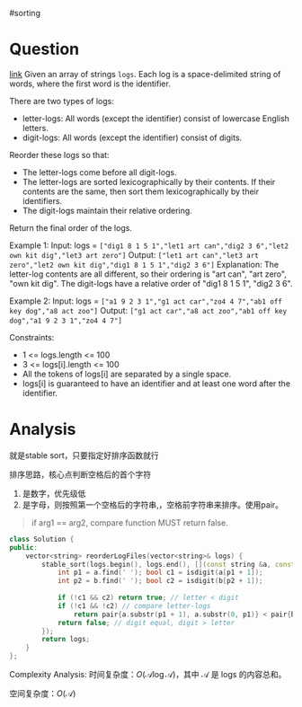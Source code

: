 #sorting 
# Question
[link](https://leetcode-cn.com/problems/reorder-data-in-log-files/)
Given an array of strings `logs`. Each log is a space-delimited string of words, where the first word is the identifier.

There are two types of logs:
- letter-logs: All words (except the identifier) consist of lowercase English letters.
- digit-logs: All words (except the identifier) consist of digits.

Reorder these logs so that:
- The letter-logs come before all digit-logs.
- The letter-logs are sorted lexicographically by their contents. If their contents are the same, then sort them lexicographically by their identifiers.
- The digit-logs maintain their relative ordering.

Return the final order of the logs.


Example 1:
Input: logs = `["dig1 8 1 5 1","let1 art can","dig2 3 6","let2 own kit dig","let3 art zero"]`
Output: `["let1 art can","let3 art zero","let2 own kit dig","dig1 8 1 5 1","dig2 3 6"]`
Explanation:
The letter-log contents are all different, so their ordering is "art can", "art zero", "own kit dig".
The digit-logs have a relative order of "dig1 8 1 5 1", "dig2 3 6".

Example 2:
Input: logs = `["a1 9 2 3 1","g1 act car","zo4 4 7","ab1 off key dog","a8 act zoo"]`
Output: `["g1 act car","a8 act zoo","ab1 off key dog","a1 9 2 3 1","zo4 4 7"]`
 

Constraints:
- 1 <= logs.length <= 100
- 3 <= logs[i].length <= 100
- All the tokens of logs[i] are separated by a single space.
- logs[i] is guaranteed to have an identifier and at least one word after the identifier.

# Analysis
就是stable sort，只要指定好排序函数就行

排序思路，核心点判断空格后的首个字符
1.  是数字，优先级低
2.  是字母，则按照第一个空格后的字符串,，空格前字符串来排序。使用pair。

> if arg1 == arg2, compare function MUST return false.

```cpp
class Solution {
public:
    vector<string> reorderLogFiles(vector<string>& logs) {
        stable_sort(logs.begin(), logs.end(), [](const string &a, const string &b){
            int p1 = a.find(' '); bool c1 = isdigit(a[p1 + 1]);
            int p2 = b.find(' '); bool c2 = isdigit(b[p2 + 1]);
            
            if (!c1 && c2) return true; // letter < digit
            if (!c1 && !c2) // compare letter-logs
                return pair{a.substr(p1 + 1), a.substr(0, p1)} < pair{b.substr(p2 + 1), b.substr(0, p2)};
            return false; // digit equal, digit > letter
        });
        return logs;
    }
};
```

Complexity Analysis:
时间复杂度：$O(\mathcal{A}\log \mathcal{A})$，其中 $\mathcal{A}$ 是 logs 的内容总和。

空间复杂度：$O(\mathcal{A})$
